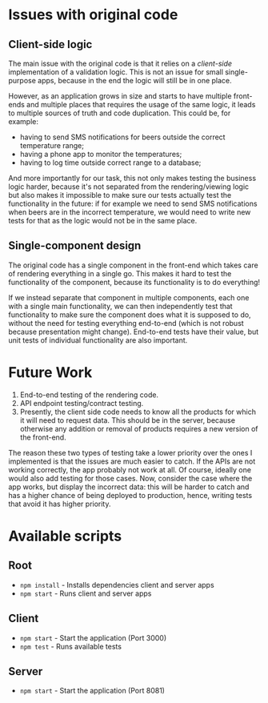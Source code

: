 # Issues with original code

## Client-side logic

The main issue with the original code is that it relies on a *client-side*
implementation of a validation logic. This is not an issue for small
single-purpose apps, because in the end the logic will still be in one place.

However, as an application grows in size and starts to have multiple front-ends
and multiple places that requires the usage of the same logic, it leads to
multiple sources of truth and code duplication. This could be, for example:

- having to send SMS notifications for beers outside the correct temperature
  range;
- having a phone app to monitor the temperatures;
- having to log time outside correct range to a database;

And more importantly for our task, this not only makes testing the business
logic harder, because it's not separated from the rendering/viewing logic but
also makes it impossible to make sure our tests actually test the functionality
in the future: if for example we need to send SMS notifications when beers are
in the incorrect temperature, we would need to write new tests for that as the
logic would not be in the same place.

## Single-component design 

The original code has a single component in the front-end which takes care of
rendering everything in a single go. This makes it hard to test the
functionality of the component, because its functionality is to do everything!

If we instead separate that component in multiple components, each one with a
single main functionality, we can then independently test that functionality to
make sure the component does what it is supposed to do, without the need for
testing everything end-to-end (which is not robust because presentation might
change). End-to-end tests have their value, but unit tests of individual
functionality are also important.

# Future Work

1. End-to-end testing of the rendering code.
2. API endpoint testing/contract testing.
3. Presently, the client side code needs to know all the products for which it
will need to request data. This should be in the server, because otherwise any
addition or removal of products requires a new version of the front-end.

The reason these two types of testing take a lower priority over the ones I
implemented is that the issues are much easier to catch. If the APIs are not
working correctly, the app probably not work at all. Of course, ideally one
would also add testing for those cases. Now, consider the case where the app
works, but display the incorrect data: this will be harder to catch and has a
higher chance of being deployed to production, hence, writing tests that avoid
it has higher priority.

# Available scripts

## Root
- `npm install` - Installs dependencies client and server apps
- `npm start` - Runs client and server apps

## Client
- `npm start` - Start the application (Port 3000)
- `npm test` - Runs available tests

## Server
- `npm start` - Start the application (Port 8081)
